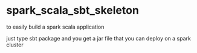 # spark_scala_sbt_skeleton
to easily build a spark scala application

just type sbt package and you get a jar file that you can deploy on a spark cluster
